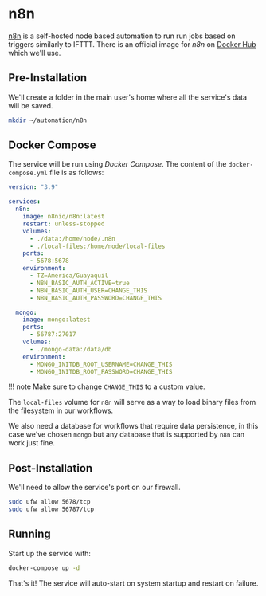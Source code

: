 # n8n

[n8n](https://n8n.io/) is a self-hosted node based automation to run run jobs based on triggers similarly to IFTTT. There is an official image for *n8n* on [Docker Hub](https://hub.docker.com/r/n8nio/n8n) which we'll use.

## Pre-Installation

We'll create a folder in the main user's home where all the service's data will be saved.

```bash
mkdir ~/automation/n8n
```

## Docker Compose

The service will be run using *Docker Compose*. The content of the `docker-compose.yml` file is as follows:

```yaml
version: "3.9"

services:
  n8n:
    image: n8nio/n8n:latest
    restart: unless-stopped
    volumes:
      - ./data:/home/node/.n8n
      - ./local-files:/home/node/local-files
    ports:
      - 5678:5678
    environment:
      - TZ=America/Guayaquil
      - N8N_BASIC_AUTH_ACTIVE=true
      - N8N_BASIC_AUTH_USER=CHANGE_THIS
      - N8N_BASIC_AUTH_PASSWORD=CHANGE_THIS

  mongo:
    image: mongo:latest
    ports:
      - 56787:27017
    volumes:
      - ./mongo-data:/data/db
    environment:
      - MONGO_INITDB_ROOT_USERNAME=CHANGE_THIS
      - MONGO_INITDB_ROOT_PASSWORD=CHANGE_THIS
```

!!! note
    Make sure to change `CHANGE_THIS` to a custom value.

The `local-files` volume for `n8n` will serve as a way to load binary files from the filesystem in our workflows.

We also need a database for workflows that require data persistence, in this case we've chosen `mongo` but any database that is supported by `n8n` can work just fine.

## Post-Installation

We'll need to allow the service's port on our firewall.

```bash
sudo ufw allow 5678/tcp
sudo ufw allow 56787/tcp
```

## Running

Start up the service with:

```bash
docker-compose up -d
```

That's it! The service will auto-start on system startup and restart on failure.
